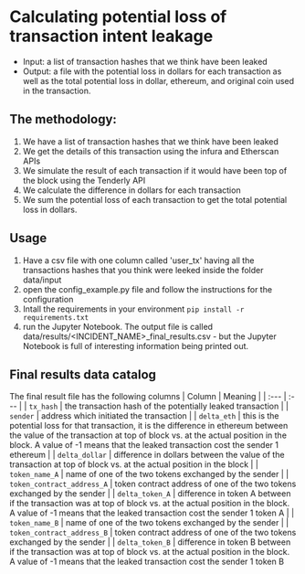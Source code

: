 # Calculating potential loss of transaction intent leakage

- Input: a list of transaction hashes that we think have been leaked 
- Output: a file with the potential loss in dollars for each transaction as well as the total potential loss in dollar, ethereum, and original coin used in the transaction.

## The methodology: 
1. We have a list of transaction hashes that we think have been leaked 
2. We get the details of this transaction using the infura and Etherscan APIs
3. We simulate the result of each transaction if it would have been top of the block using the Tenderly API
4. We calculate the difference in dollars for each transaction
5. We sum the potential loss of each transaction to get the total potential loss in dollars. 

## Usage
1. Have a csv file with one column called 'user_tx' having all the transactions hashes that you think were leeked inside the folder data/input
2. open the config_example.py file and follow the instructions for the configuration
3. Intall the requirements in your environment ``` pip install -r requirements.txt ``` 
4. run the Jupyter Notebook. The output file is called data/results/<INCIDENT_NAME>_final_results.csv - but the Jupyter Notebook is full of interesting information being printed out.

## Final results data catalog

The final result file has the following columns
| Column | Meaning |
| :--- | :--- |
| ```tx_hash``` | the transaction hash of the potentially leaked transaction |
| ```sender``` | address which initiated the transaction |
| ```delta_eth``` | this is the potential loss for that transaction, it is the difference in ethereum between the value of the transaction at top of block vs. at the actual position in the block. A value of -1 means that the leaked transaction cost the sender 1 ethereum |
| ```delta_dollar``` | difference in dollars between the value of the transaction at top of block vs. at the actual position in the block |
| ```token_name_A``` | name of one of the two tokens exchanged by the sender |
| ```token_contract_address_A``` |  token contract address of one of the two tokens exchanged by the sender |
| ```delta_token_A``` | difference in token A between if the transaction was at top of block vs. at the actual position in the block.  A value of -1 means that the leaked transaction cost the sender 1 token A  |
| ```token_name_B``` |  name of one of the two tokens exchanged by the sender |
| ```token_contract_address_B``` | token contract address of one of the two tokens exchanged by the sender |
| ```delta_token_B``` | difference in token B between if the transaction was at top of block vs. at the actual position in the block.  A value of -1 means that the leaked transaction cost the sender 1 token B